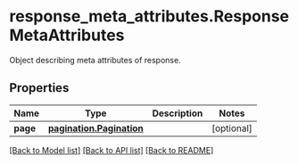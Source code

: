 # response_meta_attributes.ResponseMetaAttributes

Object describing meta attributes of response.
## Properties
Name | Type | Description | Notes
------------ | ------------- | ------------- | -------------
**page** | [**pagination.Pagination**](Pagination.md) |  | [optional] 

[[Back to Model list]](README.md#documentation-for-models) [[Back to API list]](README.md#documentation-for-api-endpoints) [[Back to README]](README.md)


